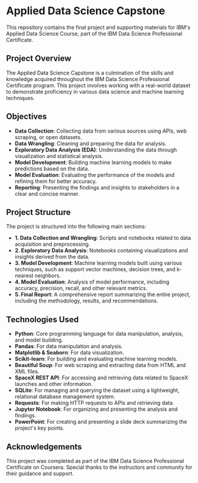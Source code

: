# Applied Data Science Capstone

This repository contains the final project and supporting materials for IBM's Applied Data Science Course, part of the IBM Data Science Professional Certificate.

## Project Overview

The Applied Data Science Capstone is a culmination of the skills and knowledge acquired throughout the IBM Data Science Professional Certificate program. This project involves working with a real-world dataset to demonstrate proficiency in various data science and machine learning techniques.

## Objectives

- **Data Collection**: Collecting data from various sources using APIs, web scraping, or open datasets.
- **Data Wrangling**: Cleaning and preparing the data for analysis.
- **Exploratory Data Analysis (EDA)**: Understanding the data through visualization and statistical analysis.
- **Model Development**: Building machine learning models to make predictions based on the data.
- **Model Evaluation**: Evaluating the performance of the models and refining them for better accuracy.
- **Reporting**: Presenting the findings and insights to stakeholders in a clear and concise manner.

## Project Structure

The project is structured into the following main sections:

- **1. Data Collection and Wrangling**: Scripts and notebooks related to data acquisition and preprocessing.
- **2. Exploratory Data Analysis**: Notebooks containing visualizations and insights derived from the data.
- **3. Model Development**: Machine learning models built using various techniques, such as support vector machines, decision trees, and k-nearest neighbors.
- **4. Model Evaluation**: Analysis of model performance, including accuracy, precision, recall, and other relevant metrics.
- **5. Final Report**: A comprehensive report summarizing the entire project, including the methodology, results, and recommendations.

## Technologies Used

- **Python**: Core programming language for data manipulation, analysis, and model building.
- **Pandas**: For data manipulation and analysis.
- **Matplotlib & Seaborn**: For data visualization.
- **Scikit-learn**: For building and evaluating machine learning models.
- **Beautiful Soup**: For web scraping and extracting data from HTML and XML files.
- **SpaceX REST API**: For accessing and retrieving data related to SpaceX launches and other information.
- **SQLite**: For managing and querying the dataset using a lightweight, relational database management system.
- **Requests**: For making HTTP requests to APIs and retrieving data.
- **Jupyter Notebook**: For organizing and presenting the analysis and findings.
- **PowerPoint**: For creating and presenting a slide deck summarizing the project's key points.

## Acknowledgements

This project was completed as part of the IBM Data Science Professional Certificate on Coursera. Special thanks to the instructors and community for their guidance and support.
